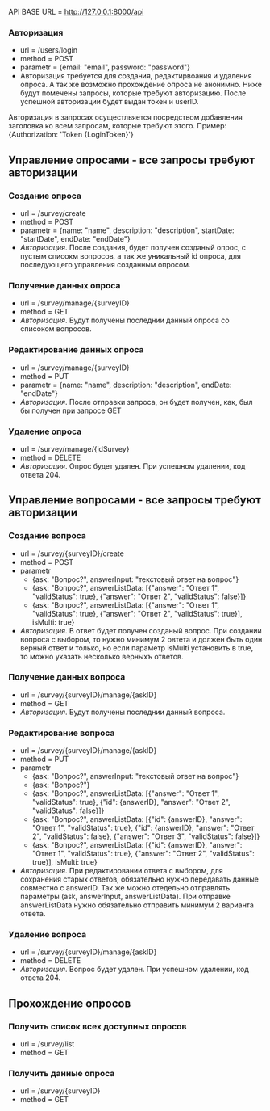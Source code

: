 
API BASE URL = http://127.0.0.1:8000/api

### Авторизация 
* url = /users/login
* method = POST
* parametr = {email: "email", password: "password"} 
* Авторизация требуется для создания, редактирвоания и удаления опроса. А так же возможно прохождение опроса не анонимно. Ниже будут помечены запросы, которые требуют авторизацию. После успешной авторизации будет выдан токен и userID.

Авторизация в запросах осущестлвяется посредством добавления заголовка ко всем запросам, которые требуют этого.
Пример: {Authorization: 'Token {LoginToken}'}

## Управление опросами - все запросы требуют авторизации
### Создание опроса 
* url = /survey/create
* method = POST
* parametr = {name: "name", description: "description", startDate: "startDate", endDate: "endDate"}
* *Авторизация*. После создания, будет получен созданый опрос, с пустым списокм вопросов, а так же уникальный id опроса, для последующего управления созданным опросом.

### Получение данных опроса 
* url = /survey/manage/{surveyID}
* method = GET
* *Авторизация*. Будут получены последнии данный опроса со списоком вопросов.

### Редактирование данных опроса 
* url = /survey/manage/{surveyID}
* method = PUT
* parametr = {name: "name", description: "description", endDate: "endDate"}
* *Авторизация*. После отправки запроса, он будет получен, как, был бы получен при запросе GET

### Удаление опроса 
* url = /survey/manage/{idSurvey}
* method = DELETE
* *Авторизация*. Опрос будет удален. При успешном удалении, код ответа 204.

## Управление вопросами - все запросы требуют авторизации
### Создание вопроса
* url = /survey/{surveyID}/create
* method = POST
* parametr
  * {ask: "Вопрос?", answerInput: "текстовый ответ на вопрос"}
  * {ask: "Вопрос?", answerListData: [{"answer": "Ответ 1", "validStatus": true}, {"answer": "Ответ 2", "validStatus": false}]}
  * {ask: "Вопрос?", answerListData: [{"answer": "Ответ 1", "validStatus": true}, {"answer": "Ответ 2", "validStatus": true}], isMulti: true}
* *Авторизация*. В ответ будет получен созданый вопрос. При создании вопроса с выбором, то нужно минимум 2 овтета и должен быть один верный ответ и только, но если параметр isMulti установить в true, то можно указать несколько верныхъ ответов.

### Получение данных вопроса 
* url = /survey/{surveyID}/manage/{askID}
* method = GET
* *Авторизация*. Будут получены последнии данный вопроса.

### Редактирование вопроса
* url = /survey/{surveyID}/manage/{askID}
* method = PUT
* parametr
  * {ask: "Вопрос?", answerInput: "текстовый ответ на вопрос"}
  * {ask: "Вопрос?"}
  * {ask: "Вопрос?", answerListData: [{"answer": "Ответ 1", "validStatus": true}, {"id": {answerID}, "answer": "Ответ 2", "validStatus": false}]}
  * {ask: "Вопрос?", answerListData: [{"id": {answerID}, "answer": "Ответ 1", "validStatus": true}, {"id": {answerID}, "answer": "Ответ 2", "validStatus": false}, {"answer": "Ответ 3", "validStatus": false}]}
  * {ask: "Вопрос?", answerListData: [{"id": {answerID}, "answer": "Ответ 1", "validStatus": true}, {"answer": "Ответ 2", "validStatus": true}], isMulti: true}
* *Авторизация*. При редактировании ответа с выбором, для сохранения старых ответов, обязательно нужно передавать данные совместно с answerID. Так же можно отедельно отправлять параметры (ask, answerInput, answerListData). При отправке answerListData нужно обязательно отправить минимум 2 варианта ответа.

### Удаление вопроса 
* url = /survey/{surveyID}/manage/{askID}
* method = DELETE
* *Авторизация*. Вопрос будет удален. При успешном удалении, код ответа 204.

## Прохождение опросов
### Получить список всех доступных опросов 
* url = /survey/list
* method = GET

### Получить данные опроса
* url = /survey/{surveyID}
* method = GET
